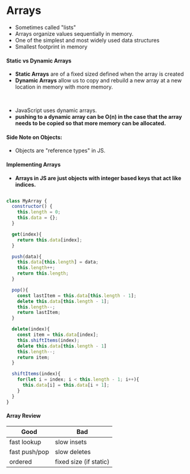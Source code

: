 # Arrays

- Sometimes called "lists"
- Arrays organize values sequentially in memory.
- One of the simplest and most widely used data structures
- Smallest footprint in memory

#### Static vs Dynamic Arrays

- **Static Arrays** are of a fixed sized defined when the array is created
- **Dynamic Arrays** allow us to copy and rebuild a new array at a new location in memory with more memory.
<br>

- JavaScript uses dynamic arrays.
- **pushing to a dynamic array can be O(n) in the case that the array needs to be copied so that more memory can be allocated.**

#### Side Note on Objects:

- Objects are "reference types" in JS.

#### Implementing Arrays

- **Arrays in JS are just objects with integer based keys that act like indices.**

```js

class MyArray {
  constructor() {
    this.length = 0;
    this.data = {};
  }

  get(index){
    return this.data[index];
  }

  push(data){
    this.data[this.length] = data;
    this.length++;
    return this.length;
  }

  pop(){
    const lastItem = this.data[this.length - 1];
    delete this.data[this.length - 1];
    this.length--;
    return lastItem;
  }

  delete(index){
    const item = this.data[index];
    this.shiftItems(index);
    delete this.data[this.length - 1]
    this.length--;
    return item;
  }

  shiftItems(index){
    for(let i = index; i < this.length - 1; i++){
      this.data[i] = this.data[i + 1];
    }
  }
}

```

#### Array Review

| Good  |  Bad  |
|---|---|
| fast lookup  |  slow insets |
|  fast push/pop  | slow deletes  |
| ordered  | fixed size (if static)  |